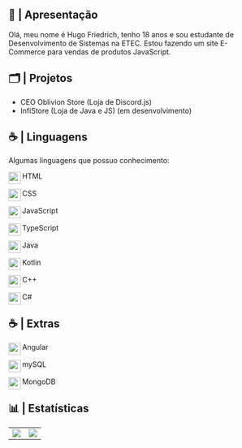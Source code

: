 ## 📜 | Apresentação 
 
Olá, meu nome é Hugo Friedrich, tenho 18 anos e sou estudante de Desenvolvimento de Sistemas na ETEC. Estou fazendo um site E-Commerce para vendas de produtos JavaScript.
## 🗂️ | Projetos
 
 <ul>
  <li>CEO Oblivion Store (Loja de Discord.js)
   <li>InfiStore (Loja de Java e JS) (em desenvolvimento)
 </ul>
 
## ☕ | Linguagens
<p>Algumas linguagens que possuo conhecimento:</p>

<div>
<img src="https://skillicons.dev/icons?i=html" width=24 height=24 align="left">
HTML
</div>
<br>
<div>
<img src="https://skillicons.dev/icons?i=css" width=24 height=24 align="left">
CSS
</div>
<br>
<div>
<img src="https://skillicons.dev/icons?i=js" width=24 height=24 align="left">
JavaScript
</div>
<br>
<div>
<img src="https://skillicons.dev/icons?i=ts" width=24 height=24 align="left">
TypeScript
</div>
<br>
<div>
<img src="https://skillicons.dev/icons?i=java" width=24 height=24 align="left">
Java
</div>
<br>
<div>
<img src="https://skillicons.dev/icons?i=kotlin" width=24 height=24 align="left">
Kotlin
</div>
<br>
<div>
<img src="https://skillicons.dev/icons?i=cpp" width=24 height=24 align="left">
C++
</div>
<br>
<div>
<img src="https://skillicons.dev/icons?i=cs" width=24 height=24 align="left">
C#
</div>
 
## ☕ | Extras
<div>
<img src="https://skillicons.dev/icons?i=angular" width=24 height=24 align="left">
Angular
</div>
<br>
<div>
<img src="https://skillicons.dev/icons?i=mysql" width=24 height=24 align="left">
mySQL
</div>
<br>
<div>
<img src="https://skillicons.dev/icons?i=mongodb" width=24 height=24 align="left">
MongoDB
</div>
 
 ## 📊 | Estatísticas
 
<table align="center">
    <tr>
        <td> 
        <img src="https://github-readme-stats-git-masterrstaa-rickstaa.vercel.app/api?username=Hugofriedrich369&theme=dark"/>
        </td>
        <td>
        <img src="https://github-readme-stats.vercel.app/api/top-langs/?username=Hugofriedrich369&theme=dark"/>
        </td>
    </tr>   
</center>  
